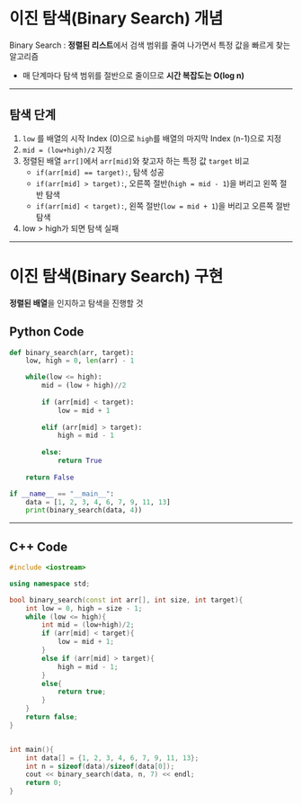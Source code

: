 # 이진 탐색(Binary Search) 개념

Binary Search : **정렬된 리스트**에서 검색 범위를 줄여 나가면서 특정 값을 빠르게 찾는 알고리즘

* 매 단계마다 탐색 범위를 절반으로 줄이므로 **시간 복잡도는 O(log n)**

---

## 탐색 단계

1. `low` 를 배열의 시작 Index (0)으로 `high`를 배열의 마지막 Index (n-1)으로 지정
2. `mid = (low+high)/2` 지정
3. 정렬된 배열 `arr[]`에서 `arr[mid]`와 찾고자 하는 특정 값 `target` 비교
    - `if(arr[mid] == target):`, 탐색 성공
    - `if(arr[mid] > target):`, 오른쪽 절반(`high = mid - 1`)을 버리고 왼쪽 절반 탐색
    - `if(arr[mid] < target):`, 왼쪽 절반(`low = mid + 1`)을 버리고 오른쪽 절반 탐색
4. low > high가 되면 탐색 실패

---

# 이진 탐색(Binary Search) 구현

**정렬된 배열**을 인지하고 탐색을 진행할 것

## Python Code

```python
def binary_search(arr, target):
    low, high = 0, len(arr) - 1

    while(low <= high):
        mid = (low + high)//2
        
        if (arr[mid] < target):
            low = mid + 1
        
        elif (arr[mid] > target):
            high = mid - 1
        
        else:
            return True
    
    return False

if __name__ == "__main__":
    data = [1, 2, 3, 4, 6, 7, 9, 11, 13]
    print(binary_search(data, 4))

```

---

## C++ Code

```c++
#include <iostream>

using namespace std;

bool binary_search(const int arr[], int size, int target){
    int low = 0, high = size - 1;
    while (low <= high){
        int mid = (low+high)/2;
        if (arr[mid] < target){
            low = mid + 1;
        }        
        else if (arr[mid] > target){
            high = mid - 1;
        }        
        else{
            return true;            
        }
    }
    return false;
}


int main(){
    int data[] = {1, 2, 3, 4, 6, 7, 9, 11, 13};
    int n = sizeof(data)/sizeof(data[0]);
    cout << binary_search(data, n, 7) << endl;
    return 0;
}

```
